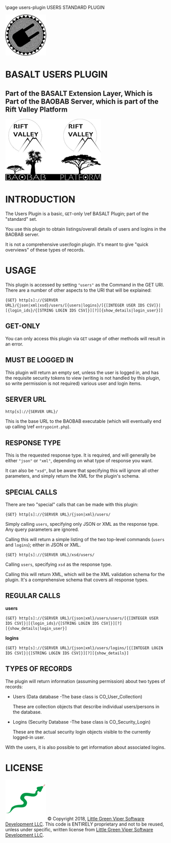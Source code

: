 \page users-plugin USERS STANDARD PLUGIN

![USERS PLUGIN](images/BASALT-PLUGIN.png)

BASALT USERS PLUGIN
===================

Part of the BASALT Extension Layer, Which is Part of the BAOBAB Server, which is part of the Rift Valley Platform
-----------------------------------------------------------------------------------------------------------------
![BAOBAB Server and The Rift Valley Platform](images/BothLogos.png)

INTRODUCTION
============

The Users Plugin is a basic, `GET`-only \ref BASALT Plugin; part of the "standard" set.

You use this plugin to obtain listings/overall details of users and logins in the BAOBAB server.

It is not a comprehensive user/login plugin. It's meant to give "quick overviews" of these types of records.

USAGE
=====

This plugin is accessed by setting `"users"` as the Command in the GET URI. There are a number of other aspects to the URI that will be explained:

    {GET} http[s]://{SERVER URL}/{json|xml|xsd}/users/[{users|logins}/[{[INTEGER USER IDS CSV]}|[{login_ids}/{[STRING LOGIN IDS CSV]}][?][{show_details|login_user}]]

GET-ONLY
--------

You can only access this plugin via `GET` usage of other methods will result in an error.

MUST BE LOGGED IN
-----------------

This plugin will return an empty set, unless the user is logged in, and has the requisite security tokens to view (writing is not handled by this plugin, so write permission is not required) various user and login items.

SERVER URL
----------

    http[s]://{SERVER URL}/
    
This is the base URL to the BAOBAB executable (which will eventually end up calling \ref `entrypoint.php`).

RESPONSE TYPE
-------------

This is the requested response type. It is required, and will generally be either `"json"` or `"xml"`, depending on what type of response you want.

It can also be `"xsd"`, but be aware that specifying this will ignore all other parameters, and simply return the XML for the plugin's schema.

SPECIAL CALLS
-------------

There are two "special" calls that can be made with this plugin:

    {GET} http[s]://{SERVER URL}/{json|xml}/users/
    
Simply calling `users`, specifying only JSON or XML as the response type. Any query parameters are ignored.
    
Calling this will return a simple listing of the two top-level commands (`users` and `logins`); either in JSON or XML.
    
    {GET} http[s]://{SERVER URL}/xsd/users/
    
Calling `users`, specifying `xsd` as the response type.

Calling this will return XML, which will be the XML validation schema for the plugin. It's a comprehensive schema that covers all response types.

REGULAR CALLS
-------------

**users**

    {GET} http[s]://{SERVER URL}/{json|xml}/users/users/[{[INTEGER USER IDS CSV]}|[{login_ids}/{[STRING LOGIN IDS CSV]}][?][{show_details|login_user}]

**logins**

    {GET} http[s]://{SERVER URL}/{json|xml}/users/logins/[{[INTEGER LOGIN IDS CSV]}|{[STRING LOGIN IDS CSV]}][?][{show_details}]

    
TYPES OF RECORDS
----------------

The plugin will return information (assuming permission) about two types of records:

- Users (Data database -The base class is CO_User_Collection)

    These are collection objects that describe individual users/persons in the database.
    
- Logins (Security Database -The base class is CO_Security_Login)

    These are the actual security login objects visible to the currently logged-in user.

With the users, it is also possible to get information about associated logins.

LICENSE
=======

![Little Green Viper Software Development LLC](images/viper.png)
© Copyright 2018, [Little Green Viper Software Development LLC](https://littlegreenviper.com).
This code is ENTIRELY proprietary and not to be reused, unless under specific, written license from [Little Green Viper Software Development LLC](https://littlegreenviper.com).
